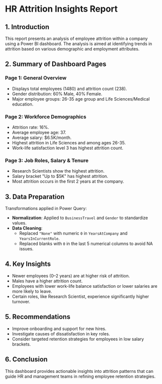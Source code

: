 # HR Attrition Insights Report

## 1. Introduction

This report presents an analysis of employee attrition within a company using a Power BI dashboard. The analysis is aimed at identifying trends in attrition based on various demographic and employment attributes.

## 2. Summary of Dashboard Pages

### Page 1: General Overview
- Displays total employees (1480) and attrition count (238).
- Gender distribution: 60% Male, 40% Female.
- Major employee groups: 26-35 age group and Life Sciences/Medical education.

### Page 2: Workforce Demographics
- Attrition rate: 16%.
- Average employee age: 37.
- Average salary: $6.5K/month.
- Highest attrition in Life Sciences and among ages 26-35.
- Work-life satisfaction level 3 has highest attrition count.

### Page 3: Job Roles, Salary & Tenure
- Research Scientists show the highest attrition.
- Salary bracket "Up to $5K" has highest attrition.
- Most attrition occurs in the first 2 years at the company.

## 3. Data Preparation

Transformations applied in Power Query:
- **Normalization**: Applied to `BusinessTravel` and `Gender` to standardize values.
- **Data Cleaning**:
  - Replaced `"None"` with numeric `0` in `YearsAtCompany` and `YearsInCurrentRole`.
  - Replaced blanks with `0` in the last 5 numerical columns to avoid NA issues.

## 4. Key Insights
- Newer employees (0–2 years) are at higher risk of attrition.
- Males have a higher attrition count.
- Employees with lower work-life balance satisfaction or lower salaries are more likely to leave.
- Certain roles, like Research Scientist, experience significantly higher turnover.

## 5. Recommendations
- Improve onboarding and support for new hires.
- Investigate causes of dissatisfaction in key roles.
- Consider targeted retention strategies for employees in low salary brackets.

## 6. Conclusion

This dashboard provides actionable insights into attrition patterns that can guide 
HR and management teams in refining employee retention strategies.
